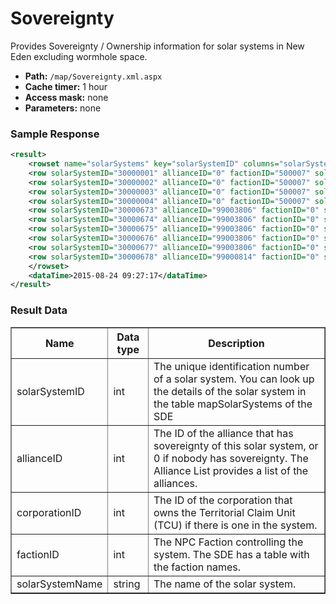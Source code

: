 # Sovereignty
Provides Sovereignty / Ownership information for solar systems in New Eden excluding wormhole space.
  
* __Path:__ ``/map/Sovereignty.xml.aspx``
* __Cache timer:__ 1 hour
* __Access mask:__ none
* __Parameters:__ none

### Sample Response

```xml
<result>
    <rowset name="solarSystems" key="solarSystemID" columns="solarSystemID,allianceID,factionID,solarSystemName,corporationID">
    <row solarSystemID="30000001" allianceID="0" factionID="500007" solarSystemName="Tanoo" corporationID="0"/>
    <row solarSystemID="30000002" allianceID="0" factionID="500007" solarSystemName="Lashesih" corporationID="0"/>
    <row solarSystemID="30000003" allianceID="0" factionID="500007" solarSystemName="Akpivem" corporationID="0"/>
    <row solarSystemID="30000004" allianceID="0" factionID="500007" solarSystemName="Jark" corporationID="0"/>
    <row solarSystemID="30000673" allianceID="99003806" factionID="0" solarSystemName="RNM-Y6" corporationID="98138647"/>
    <row solarSystemID="30000674" allianceID="99003806" factionID="0" solarSystemName="V-KDY2" corporationID="98138647"/>
    <row solarSystemID="30000675" allianceID="99003806" factionID="0" solarSystemName="FYD-TO" corporationID="98138647"/>
    <row solarSystemID="30000676" allianceID="99003806" factionID="0" solarSystemName="ER2O-Y" corporationID="98138647"/>
    <row solarSystemID="30000677" allianceID="99003806" factionID="0" solarSystemName="J2-PZ6" corporationID="98138647"/>
    <row solarSystemID="30000678" allianceID="99000814" factionID="0" solarSystemName="XV-MWG" corporationID="98045636"/>
    </rowset>
    <dataTime>2015-08-24 09:27:17</dataTime>
</result>
```

### Result Data

<table border="1">
    <tbody>
        <tr>
            <th>Name</th>
            <th>Data type</th>
            <th>Description</th>
        </tr>
        <tr>
            <td>solarSystemID</td>
            <td>int</td>
            <td>The unique identification number of a solar system. You can look up the details of the solar system in the table mapSolarSystems of the SDE</td>
        </tr>
        <tr>
            <td>allianceID</td>
            <td>int</td>
            <td>The ID of the alliance that has sovereignty of this solar system, or 0 if nobody has sovereignty. The Alliance List provides a list of the alliances.</td>
        </tr>
        <tr>
            <td>corporationID</td>
            <td>int</td>
            <td>The ID of the corporation that owns the Territorial Claim Unit (TCU) if there is one in the system.</td>
        </tr>
        <tr>
            <td>factionID</td>
            <td>int</td>
            <td>The NPC Faction controlling the system. The SDE has a table with the faction names.</td>
        </tr>
        <tr>
            <td>solarSystemName</td>
            <td>string</td>
            <td>The name of the solar system.</td>
        </tr>
    </tbody>
</table>
